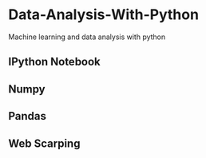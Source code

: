 # Data-Analysis-With-Python
Machine learning and data analysis with python

## IPython Notebook
## Numpy
## Pandas 
## Web Scarping
